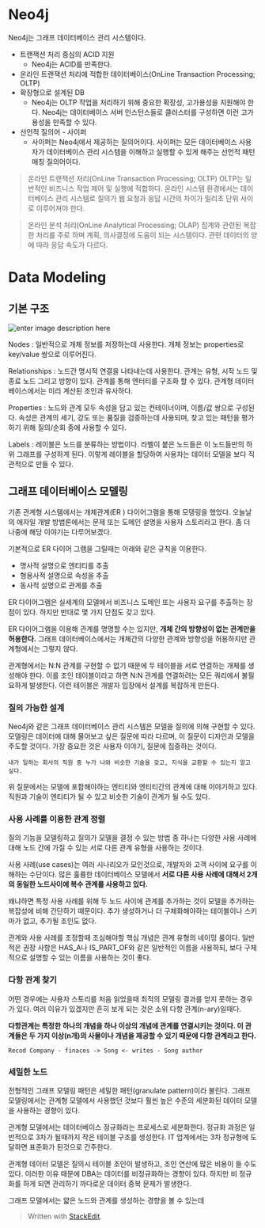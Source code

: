 # Neo4j

Neo4j는 그래프 데이터베이스 관리 시스템이다. 

* 트랜잭션 처리 중심의 ACID 지원
	* Neo4j는 ACID를 만족한다.
* 온라인 트랜잭션 처리에 적합한 데이터베이스(OnLine Transaction Processing; OLTP) 
* 확장형으로 설계된 DB
	* Neo4j는 OLTP 작업을 처리하기 위해 중요한 확장성, 고가용성을 지원해야 한다. Neo4j는 데이터베이스 서버 인스턴스들로 클러스터를 구성하면 이런 고가용성을 만족할 수 있다.
* 선언적 질의어 - 사이퍼
	* 사이퍼는 Neo4j에서 제공하는 질의어이다. 사이퍼는 모든 데이터베이스 사용자가 데이터베이스 관리 시스템을 이해하고 실행할 수 있게 해주는 선언적 패턴 매칭 질의어이다.

> 온라인 트랜잭션 처리(OnLine Transaction Processing; OLTP)
> OLTP는 일반적인 비즈니스 작업 제어 및 실행에 적합하다. 
> 온라인 시스템 환경에서는 데이터베이스 관리 시스템로 질의가 웹 요청과 응답 시간의 차이가 밀리초 단위 사이로 이루어져야 한다.

>온라인 분석 처리(OnLine Analytical Processing; OLAP)
>집계와 관련된 복잡한 처리를 주로 하며 계획, 의사결정에 도움이 되는 시스템이다. 
>관련 데이터의 양에 따라 응답 속도가 다르다. 

# Data Modeling

## 기본 구조

![enter image description here](http://dh.aks.ac.kr/Edu/wiki/images/8/88/Neo4j_model.JPG)

Nodes
: 일반적으로 개체 정보를 저장하는데 사용한다. 개체 정보는 properties로 key/value 쌍으로 이루어진다.

Relationships
: 노드간 명시적 연결을 나타내는데 사용한다. 관계는 유형, 시작 노드 및 종료 노드 그리고 방향이 있다. 
관계를 통해 엔터티를 구조화 할 수 있다. 관계형 데이터베이스에서는 미리 계산된 조인과 유사하다. 

Properties
: 노드와 관계 모두 속성을 담고 있는 컨테이너이며, 이름/값 쌍으로 구성된다. 속성은 관계의 세기, 강도 또는 품질을 검증하는데 사용되며, 찾고 있는 패턴을 평가하기 위해 질의/순회 중에 사용할 수 있다. 

Labels
: 레이블은 노드를 분류하는 방법이다. 라벨이 붙은 노드들은 이 노드들만의 하위 그래프를 구성하게 된다. 이렇게 레이블을 할당하여 사용자는 데이터 모델을 보다 직관적으로 만들 수 있다. 

## 그래프 데이터베이스 모델링

기존 관계형 시스템에서는 개체관계(ER ) 다이어그램을 통해 모뎅링을 했었다. 오늘날의 애자일 개발 방법론에서는 문제 또는 도메인 설명을 사용자 스토리라고 한다. 좀 더 나중에 해당 이야기는 다루어보겠다. 

기본적으로 ER 다이어 그램을 그릴때는 아래와 같은 규칙을 이용한다. 

* 명사적 설명으로 엔티티를 추출
* 형용사적 설명으로 속성을 추출
* 동사적 설명으로 관계를 추출

ER 다이어그램은 실세계의 모델에서 비즈니스 도메인 또는 사용자 요구를 추출하는 장점이 있다. 하지만 반대로 몇 가지 단점도 갖고 있다. 

ER 다이어그램을 이용해 관계를 명명할 수는 있지만, **개체 간의 방향성이 없는 관계만을 허용한다.** 그래프 데이터베이스에서는 개체간의 다양한 관계와 방향성을 허용하지만 관계형에서는 그렇지 않다.

관계형에서는  N:N 관계를 구현할 수 없기 때문에 두 테이블을 서로 연결하는 개체를 생성해야 한다. 이를 조인 테이블이라고 하면 N:N 관계를 연결하려는 모든 쿼리에서 불필요하게 발생한다. 이런 테이블은 개발자 입장에서 설계를 복잡하게 만든다.

### 질의 가능한 설계

Neo4j와 같은 그래프 데이터베이스 관리 시스템은 모델을 질의에 의해 구현할 수 있다. 모델링은 데이터에 대해 물어보고 싶은 질문에 따라 다르며, 이 질문이 디자인과 모델을 주도할 것이다. 가장 중요한 것은 사용자 이야기, 질문에 집중하는 것이다.

`내가 일하는 회사의 직원 중 누가 나와 비슷한 기술을 갖고, 지식을 교환할 수 있는지 알고 싶다.`

위 질문에서는 모델에 포함해야하는 엔티티와 엔티티간의 관계에 대해 이야기하고 있다. 직원과 기술이 엔티티가 될 수 있고 비슷한 기술이 관계가 될 수도 있다. 

### 사용 사례를 이용한 관계 정렬

질의 기능을 모델링하고 질의가 모델을 결정 수 있는 방법 중 하나는 다양한 사용 사례에 대해 노드 간에 가질 수 있는 서로 다른 관계 유형을 사용하는 것이다. 

사용 사례(use cases)는 여러 시나리오가 모인것으로, 개발자와 고객 사이에 요구를 이해하는 수단이다. 많은 훌륭한 데이터베이스 모델에서 **서로 다른 사용 사례에 대해서 2개의 동일한 노드사이에 복수 관계를 사용하고 있다.** 

왜냐하면 특정 사용 사례를 위해 두 노드 사이에 관계를 추가하는 것이 모델을 추가하는 복잡성에 비해 간단하기 때문이다. 추가 생성하거나 더 구체화해야하는 테이블이나 스키마가 없고, 추가될 조인도 없다. 

관계와 사용 사례를 조정할때 조심해야할 핵심 개념은 관계 유형의 네이밍 룰이다. 일반적은 권장 사항은 HAS_A나 IS_PART_OF와 같은 일반적인 이름을 사용하되, 보다 구체적으로 설명할 수 있는 이름을 사용하는 것이 좋다. 

### 다항 관계 찾기

어떤 경우에는 사용자 스토리를 처음 읽었을때 최적의 모델링 결과를 얻지 못하는 경우가 있다. 여러 이유가 있겠지만 흔히 보게 되는 것은 소위 다항 관계(n-ary)일때다. 

**다항관계는 특정한 하나의 개념을 하나 이상의 개념에 관계를 연결시키는 것이다. 이 관계들은 두 가지 이상(n개)의 사물이나 개념을 제공할 수 있기 때문에 다항 관계라고 한다.** 

```
Recod Company - finaces -> Song <- writes - Song author 
```

### 세밀한 노드

전형적인 그래프 모델링 패턴은 세밀한 패턴(granulate pattern)이라 불린다. 그래프 모델링에서는 관계형 모델에서 사용했던 것보다 훨씬 높은 수준의 세분화된 데이터 모델을 사용하는 경향이 있다. 

관계형 모델에서는 데이터베이스 정규화라는 프로세스로 세분화한다. 정규화 과정은 일반적으로 3차가 될때까지 작은 테이블 구조를 생성한다. IT 업계에서는 3차 정규형에 도달하면 표준화가 된것으로 간주한다. 

관계형 데이터 모델은 질의시 테이블 조인이 발생하고, 조인 연산에 많은 비용이 들 수도 있다. 이러한 이유 때문에 DBA는 데이터를 비정규화하는 경향이 있다. 하지만 비 정규화를 하게 되면 관리하기 까다로운 데이터 중복 문제가 발생한다. 

그래프 모델에서는 얇은 노드와 관계를 생성하는 경향을 볼 수 있는데

> Written with [StackEdit](https://stackedit.io/).
<!--stackedit_data:
eyJoaXN0b3J5IjpbODA1NzAzNDcxLC0yMDkyMDExMDMwLC00MD
ExNTE3OTcsNTA1MTAwODc5LDE5MjY0MzEzMzAsLTI2MTYzNTky
NywxNjQzNzI3MTE5LC0xNjI3MDgyNjM1LC0xODgyNjQyOTAxLC
0xODUyODU4NTE2LC0zMjI5NDY1MDIsNTU0NjU5MTYxLDE2MjA4
Nzk2ODEsLTMwODI2MTExNyw4MzcwNDIxMTQsLTYxMDg1NzA4NC
wtMTQ2NDA2NDg3Ml19
-->